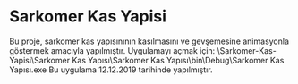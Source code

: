 # Sarkomer Kas Yapisi
 Bu proje, sarkomer kas yapısınının kasılmasını ve gevşemesine animasyonla göstermek amacıyla yapılmıştır.
 Uygulamayı açmak için: \Sarkomer-Kas-Yapisi\Sarkomer Kas Yapısı\Sarkomer Kas Yapısı\bin\Debug\Sarkomer Kas Yapısı.exe
 Bu uygulama 12.12.2019 tarihinde yapılmıştır.
